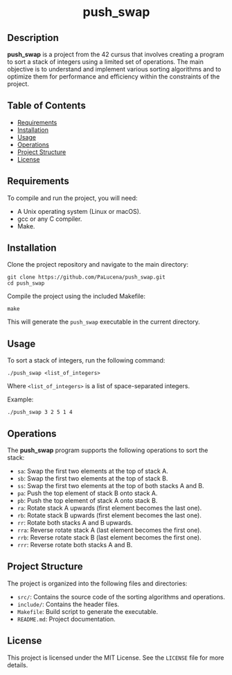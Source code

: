 
<h1 align="center">push_swap</h1>

<h2>Description</h2>
<p><strong>push_swap</strong> is a project from the 42 cursus that involves creating a program to sort a stack of integers using a limited set of operations. The main objective is to understand and implement various sorting algorithms and to optimize them for performance and efficiency within the constraints of the project.</p>

<h2>Table of Contents</h2>
<ul>
	<li><a href="#requirements">Requirements</a></li>
	<li><a href="#installation">Installation</a></li>
	<li><a href="#usage">Usage</a></li>
	<li><a href="#operations">Operations</a></li>
	<li><a href="#project-structure">Project Structure</a></li>
	<li><a href="#license">License</a></li>
</ul>

<h2 id="requirements">Requirements</h2>
<p>To compile and run the project, you will need:</p>
<ul>
	<li>A Unix operating system (Linux or macOS).</li>
	<li>gcc or any C compiler.</li>
	<li>Make.</li>
</ul>

<h2 id="installation">Installation</h2>
<p>Clone the project repository and navigate to the main directory:</p>
<pre><code>git clone https://github.com/PaLucena/push_swap.git
cd push_swap</code></pre>
<p>Compile the project using the included Makefile:</p>
<pre><code>make</code></pre>
<p>This will generate the <code>push_swap</code> executable in the current directory.</p>

<h2 id="usage">Usage</h2>
<p>To sort a stack of integers, run the following command:</p>
<pre><code>./push_swap &lt;list_of_integers&gt;</code></pre>
<p>Where <code>&lt;list_of_integers&gt;</code> is a list of space-separated integers.</p>
<p>Example:</p>
<pre><code>./push_swap 3 2 5 1 4</code></pre>

<h2 id="operations">Operations</h2>
<p>The <strong>push_swap</strong> program supports the following operations to sort the stack:</p>
<ul>
	<li><code>sa</code>: Swap the first two elements at the top of stack A.</li>
	<li><code>sb</code>: Swap the first two elements at the top of stack B.</li>
	<li><code>ss</code>: Swap the first two elements at the top of both stacks A and B.</li>
	<li><code>pa</code>: Push the top element of stack B onto stack A.</li>
	<li><code>pb</code>: Push the top element of stack A onto stack B.</li>
	<li><code>ra</code>: Rotate stack A upwards (first element becomes the last one).</li>
	<li><code>rb</code>: Rotate stack B upwards (first element becomes the last one).</li>
	<li><code>rr</code>: Rotate both stacks A and B upwards.</li>
	<li><code>rra</code>: Reverse rotate stack A (last element becomes the first one).</li>
	<li><code>rrb</code>: Reverse rotate stack B (last element becomes the first one).</li>
	<li><code>rrr</code>: Reverse rotate both stacks A and B.</li>
</ul>

<h2 id="project-structure">Project Structure</h2>
<p>The project is organized into the following files and directories:</p>
<ul>
	<li><code>src/</code>: Contains the source code of the sorting algorithms and operations.</li>
	<li><code>include/</code>: Contains the header files.</li>
	<li><code>Makefile</code>: Build script to generate the executable.</li>
	<li><code>README.md</code>: Project documentation.</li>
</ul>

<h2 id="license">License</h2>
<p>This project is licensed under the MIT License. See the <code>LICENSE</code> file for more details.</p>
